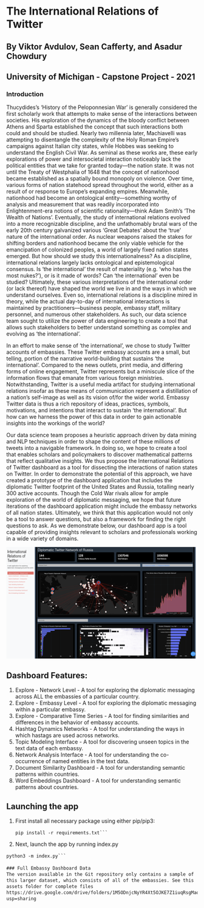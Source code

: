 # The International Relations of Twitter

## By Viktor Avdulov, Sean Cafferty, and Asadur Chowdury
## University of Michigan - Capstone Project - 2021

### Introduction

Thucydides’s ‘History of the Peloponnesian War’ is generally considered the first scholarly work that attempts to make sense of the interactions between societies. His exploration of the dynamics of the bloody conflict between Athens and Sparta established the concept that such interactions both could and should be studied. Nearly two millennia later, Machiavelli was attempting to disentangle the complexity of the Holy Roman Empire’s campaigns against Italian city states, while Hobbes was seeking to understand the English Civil War. As seminal as these works are, these early explorations of power and intersocietal interaction noticeably lack the political entities that we take for granted today––the nation state. It was not until the Treaty of Westphalia of 1648 that the concept of nationhood became established as a spatially bound monopoly on violence. Over time, various forms of nation statehood spread throughout the world, either as a result of or response to Europe’s expanding empires. Meanwhile, nationhood had become an ontological entity––something worthy of analysis and measurement that was readily incorporated into Enlightenment-era notions of scientific rationality––think Adam Smith’s ‘The Wealth of Nations’. Eventually, the study of international relations evolved into a more recognizable discipline, and the unfathomably brutal wars of the early 20th century galvanized various ‘Great Debates’ about the ‘true’ nature of the international order. As nuclear weapons raised the stakes for shifting borders and nationhood became the only viable vehicle for the emancipation of colonized peoples, a world of largely fixed nation states emerged. But how should we study this internationalness? As a discipline, international relations largely lacks ontological and epistemological consensus. Is ‘the international’ the result of materiality (e.g. ‘who has the most nukes?’), or is it made of words? Can ‘the international’ even be studied? Ultimately, these various interpretations of the international order (or lack thereof) have shaped the world we live in and the ways in which we understand ourselves. Even so, international relations is a discipline mired in theory, while the actual day-to-day of international interactions is maintained by practitioners––business people, embassy staff, military personnel, and numerous other stakeholders. As such, our data science team sought to utilize the power of data engineering to create a tool that allows such stakeholders to better understand something as complex and evolving as ‘the international’. 

In an effort to make sense of ‘the international’, we chose to study Twitter accounts of embassies. These Twitter embassy accounts are a small, but telling, portion of the narrative world-building that sustains ‘the international’. Compared to the news outlets, print media, and differing forms of online engagement, Twitter represents but a miniscule slice of the information flows that emanate from various foreign ministries. Notwithstanding, Twitter is a useful media artifact for studying international relations insofar as these means of communication represent a distillation of a nation’s self-image as well as its vision of/for the wider world. Embassy Twitter data is thus a rich repository of ideas, practices, symbols, motivations, and intentions that interact to sustain ‘the international’. But how can we harness the power of this data in order to gain actionable insights into the workings of the world? 

Our data science team proposes a heuristic approach driven by data mining and NLP techniques in order to shape the content of these millions of tweets into a navigable framework. In doing so, we hope to create a tool that enables scholars and policymakers to discover mathematical patterns that reflect qualitative insights. We thus propose the International Relations of Twitter dashboard as a tool for dissecting the interactions of nation states on Twitter. In order to demonstrate the potential of this approach, we have created a prototype of the dashboard application that includes the diplomatic Twitter footprint of the United States and Russia, totalling nearly 300 active accounts. Though the Cold War rivals allow for ample exploration of the world of diplomatic messaging, we hope that future iterations of the dashboard application might include the embassy networks of all nation states. Ultimately, we think that this application would not only be a tool to answer questions, but also a framework for finding the right questions to ask. As we demonstrate below, our dashboard app is a tool capable of providing insights relevant to scholars and professionals working in a wide variety of domains. 

![Alt text](/assets/screenshot_dash.png?raw=true "Optional Title")

## Dashboard Features:
1. Explore - Network Level - 
   A tool for exploring the diplomatic messaging across ALL the embassies of a particular country.
2. Explore - Embassy Level - 
   A tool for exploring the diplomatic messaging within a particular embassy.
3. Explore - Comparative Time Series - 
   A tool for finding similarities and differences in the behavior of embassy accounts.
4. Hashtag Dynamics Networks - 
   A tool for understanding the ways in which hastags are used across networks.
5. Topic Modeling Interface - 
   A tool for discovering unseen topics in the text data of each embassy.
6. Network Analysis Interface - 
   A tool for understanding the co-occurrence of named entities in the text data.
7. Document Similarity Dashboard - 
   A tool for understanding semantic patterns within countries.
8. Word Embeddings Dashboard - 
   A tool for understanding semantic patterns about countries. 

## Launching the app
1. First install all necessary package using either pip/pip3:
   
   ```shell
   pip install -r requirements.txt```
2. Next, launch the app by running index.py
  
  ```shell
  python3 -m index.py```

### Full Embassy Dashboard Data
The version available in the Git repository only contains a sample of this larger dataset, which consists of all of the embassies. See this assets folder for complete files
https://drive.google.com/drive/folders/1M5ODnjcNyYR4Xt5OJKE7Z1iuqRsgMaoB?usp=sharing
